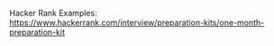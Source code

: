 Hacker Rank Examples:
https://www.hackerrank.com/interview/preparation-kits/one-month-preparation-kit
